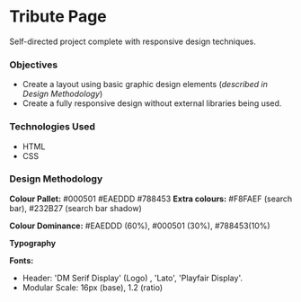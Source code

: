 # Tribute Page

Self-directed project complete with responsive design techniques.

### Objectives

- Create a layout using basic graphic design elements (_described in Design Methodology_)
- Create a fully responsive design without external libraries being used.

### Technologies Used

- HTML
- CSS

### Design Methodology

**Colour Pallet:** #000501   #EAEDDD   #788453
**Extra colours:** #F8FAEF (search bar), #232B27 (search bar shadow)

**Colour Dominance:** #EAEDDD (60%), #000501 (30%), #788453(10%)

**Typography**

**Fonts:** 

- Header: 'DM Serif Display' (Logo) , 'Lato', 'Playfair Display'. 
- Modular Scale: 16px (base), 1.2 (ratio)